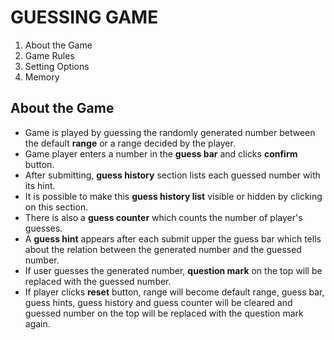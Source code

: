 # GUESSING GAME
1. About the Game
2. Game Rules
3. Setting Options
4. Memory
## About the Game
- Game is played by guessing the randomly generated number between the default **range** or a range decided by the player. 
- Game player enters a number in the **guess bar** and clicks **confirm** button. 
- After submitting, **guess history** section lists each guessed number with its hint. 
- It is possible to make this **guess history list** visible or hidden by clicking on this section. 
- There is also a **guess counter** which counts the number of player's guesses. 
- A **guess hint** appears after each submit upper the guess bar which tells about the relation between the generated number and the guessed number. 
- If user guesses the generated number, **question mark** on the top will be replaced with the guessed number. 
- If player clicks **reset** button, range will become default range, guess bar, guess hints, guess history and guess counter will be cleared and guessed number on the top will be replaced with the question mark again.

